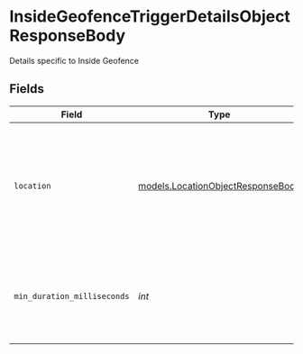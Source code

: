 # InsideGeofenceTriggerDetailsObjectResponseBody

Details specific to Inside Geofence


## Fields

| Field                                                                                                                | Type                                                                                                                 | Required                                                                                                             | Description                                                                                                          | Example                                                                                                              |
| -------------------------------------------------------------------------------------------------------------------- | -------------------------------------------------------------------------------------------------------------------- | -------------------------------------------------------------------------------------------------------------------- | -------------------------------------------------------------------------------------------------------------------- | -------------------------------------------------------------------------------------------------------------------- |
| `location`                                                                                                           | [models.LocationObjectResponseBody](../models/locationobjectresponsebody.md)                                         | :heavy_check_mark:                                                                                                   | A location. Polygon and Circle is deprecated, but may be set for old Alerts. At least one location must be selected. |                                                                                                                      |
| `min_duration_milliseconds`                                                                                          | *int*                                                                                                                | :heavy_check_mark:                                                                                                   | The number of milliseconds the trigger needs to stay active before alerting.                                         | 600000                                                                                                               |